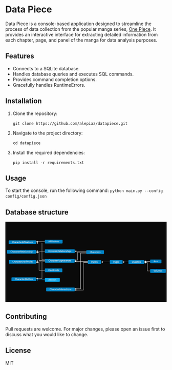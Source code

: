 # Data Piece

Data Piece is a console-based application designed to streamline the process of data collection from the popular manga series, [One Piece](https://en.wikipedia.org/wiki/One_Piece). It provides an interactive interface for extracting detailed information from each chapter, page, and panel of the manga for data analysis purposes.

## Features

- Connects to a SQLite database.
- Handles database queries and executes SQL commands.
- Provides command completion options.
- Gracefully handles RuntimeErrors.

## Installation

1. Clone the repository:
    ```
    git clone https://github.com/alepiaz/datapiece.git
    ```
2. Navigate to the project directory:
    ```
    cd datapiece
    ```
3. Install the required dependencies:
    ```
    pip install -r requirements.txt
    ```

## Usage

To start the console, run the following command:
`python main.py --config config/config.json`

## Database structure
![ERM](src/erd.png?raw=True)


## Contributing

Pull requests are welcome. For major changes, please open an issue first to discuss what you would like to change.

## License

MIT

